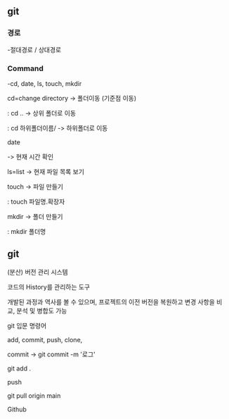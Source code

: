 ## git

### 경로

-절대경로 / 상대경로



### Command

-cd, date, ls, touch, mkdir

cd=change directory -> 폴더이동 (기준점 이동)

: cd .. -> 상위 폴더로 이동

: cd 하위폴더이름/ -> 하위폴더로 이동



date

-> 현재 시간 확인



ls=list -> 현재 파일 목록 보기



touch -> 파일 만들기

: touch 파일명.확장자



mkdir -> 폴더 만들기

: mkdir 폴더명



## git

(분산) 버전 관리 시스템

코드의 History를 관리하는 도구

개발된 과정과 역사를 볼 수 있으며, 프로젝트의 이전 버전을 복원하고 변경 사항을 비교, 분석 및 병합도 가능



git 입문 명령어

add, commit, push, clone, 

commit -> git commit -m '로그'



git add .

push



git pull origin main







Github













